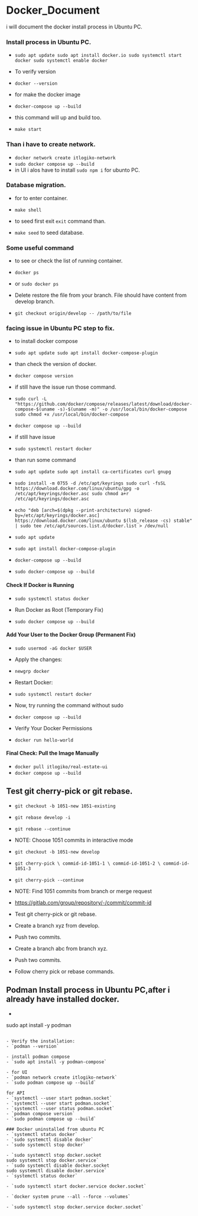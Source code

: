 # Docker_Document
i will document the docker install process in Ubuntu PC.

### Install process in Ubuntu PC.
- `sudo apt update
sudo apt install docker.io
sudo systemctl start docker
sudo systemctl enable docker`

- To verify version
- `docker --version`

- for make the docker image
- `docker-compose up --build`

- this command will up and build too.
- `make start`

### Than i have to create network.
- `docker network create itlogiko-network`
- `sudo docker compose up --build`
- in UI i alos have to install `sudo npm i` for ubunto PC.

### Database migration.
- for to enter container.
- `make shell`

- to seed first exit `exit` command than.
- `make seed` to seed database.

### Some useful command
- to see or check the list of running container.
- `docker ps`

- or `sudo docker ps`

- Delete restore the file from your branch. File should have content from develop branch.
- `git checkout origin/develop -- /path/to/file`

### facing issue in Ubuntu PC step to fix.
- to install docker compose
- `sudo apt update
sudo apt install docker-compose-plugin`

- than check the version of docker.
- `docker compose version`

- if still have the issue run those command.
- `sudo curl -L "https://github.com/docker/compose/releases/latest/download/docker-compose-$(uname -s)-$(uname -m)" -o /usr/local/bin/docker-compose
sudo chmod +x /usr/local/bin/docker-compose`

- `docker compose up --build`

- if still have issue
- `sudo systemctl restart docker`

- than run some command
- `sudo apt update
sudo apt install ca-certificates curl gnupg`
- `sudo install -m 0755 -d /etc/apt/keyrings
sudo curl -fsSL https://download.docker.com/linux/ubuntu/gpg -o /etc/apt/keyrings/docker.asc
sudo chmod a+r /etc/apt/keyrings/docker.asc`
- `echo "deb [arch=$(dpkg --print-architecture) signed-by=/etc/apt/keyrings/docker.asc] https://download.docker.com/linux/ubuntu $(lsb_release -cs) stable" | sudo tee /etc/apt/sources.list.d/docker.list > /dev/null`
- `sudo apt update`
- `sudo apt install docker-compose-plugin`
- `docker-compose up --build`
- `sudo docker-compose up --build`

#### Check If Docker is Running
- `sudo systemctl status docker`

- Run Docker as Root (Temporary Fix)
- `sudo docker compose up --build`

#### Add Your User to the Docker Group (Permanent Fix)
- `sudo usermod -aG docker $USER`
- Apply the changes:
- `newgrp docker`

- Restart Docker:
- `sudo systemctl restart docker`

- Now, try running the command without sudo
- `docker compose up --build`

- Verify Your Docker Permissions
- `docker run hello-world`

#### Final Check: Pull the Image Manually
- `docker pull itlogiko/real-estate-ui`
- `docker compose up --build`



## Test git cherry-pick or git rebase.
- `git checkout -b 1051-new 1051-existing`
- `git rebase develop -i`
- `git rebase --continue`

- NOTE: Choose 1051 commits in interactive mode
- `git checkout -b 1051-new develop`
- `git cherry-pick \
  commid-id-1051-1 \
  commid-id-1051-2 \
  commid-id-1051-3`

- `git cherry-pick --continue`
- NOTE: Find 1051 commits from branch or merge request
- https://gitlab.com/group/repository/-/commit/commit-id
- Test git cherry-pick or git rebase.
- Create a branch xyz from develop.
- Push two commits.
- Create a branch abc from branch xyz.
- Push two commits.
- Follow cherry pick or rebase commands.

## Podman Install process in Ubuntu PC,after i already have installed docker.
- ```sudo apt update
sudo apt install -y podman
```

- Verify the installation:
- `podman --version`

- install podman compose
- `sudo apt install -y podman-compose`

- for UI
- `podman network create itlogiko-network`
- `sudo podman compose up --build`

for API
- `systemctl --user start podman.socket`
- `systemctl --user start podman.socket`
- `systemctl --user status podman.socket`
- `podman compose version`
- `sudo podman compose up --build`

### Docker uninstalled from ubuntu PC
- `systemctl status docker`
- `sudo systemctl disable docker`
- `sudo systemctl stop docker`

- `sudo systemctl stop docker.socket
sudo systemctl stop docker.service`
- `sudo systemctl disable docker.socket
sudo systemctl disable docker.service`
- `systemctl status docker`

- `sudo systemctl start docker.service docker.socket`

- `docker system prune --all --force --volumes`

- `sudo systemctl stop docker.service docker.socket`